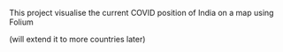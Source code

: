 This project visualise the current COVID position of India on a map using Folium

(will extend it to more countries later)